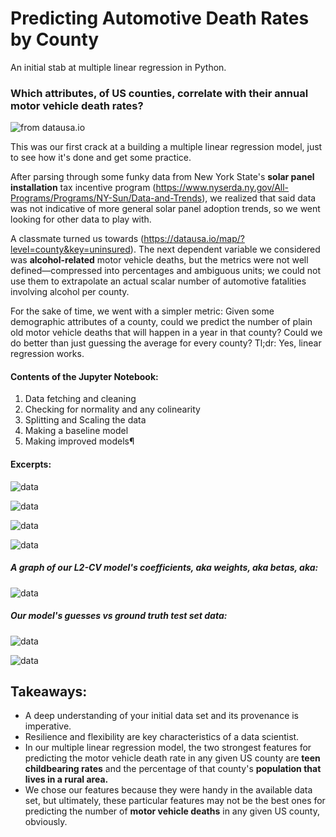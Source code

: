 # Predicting Automotive Death Rates by County
An initial stab at multiple linear regression in Python.

### Which attributes, of US counties, correlate with their annual motor vehicle death rates?

![from datausa.io](/readme/map.png)

This was our first crack at a building a multiple linear regression model, just to see how it's done and get some practice.

After parsing through some funky data from New York State's **solar panel installation** tax incentive program (https://www.nyserda.ny.gov/All-Programs/Programs/NY-Sun/Data-and-Trends), we realized that said data was not indicative of more general solar panel adoption trends, so we went looking for other data to play with.

A classmate turned us towards (https://datausa.io/map/?level=county&key=uninsured). The next dependent variable we considered was **alcohol-related** motor vehicle deaths, but the metrics were not well defined—compressed into percentages and ambiguous units; we could not use them to extrapolate an actual scalar number of automotive fatalities involving alcohol per county.

For the sake of time, we went with a simpler metric: Given some demographic attributes of a county, could we predict the number of plain old motor vehicle deaths that will happen in a year in that county? Could we do better than just guessing the average for every county? Tl;dr: Yes, linear regression works.

#### Contents of the Jupyter Notebook:
1. Data fetching and cleaning
2. Checking for normality and any colinearity
3. Splitting and Scaling the data
4. Making a baseline model
5. Making improved models¶

#### Excerpts:

![data](/readme/first_five.png)

![data](/readme/norm.png)

![data](/readme/pair_plots.png)

![data](/readme/co-lin.png)

##### A graph of our L2-CV model's coefficients, aka weights, aka betas, aka:

![data](/readme/L2.png)

##### Our model's guesses vs ground truth test set data:

![data](/readme/guesses.png)

![data](/readme/r2.png)

## Takeaways:

* A deep understanding of your initial data set and its provenance is imperative.
* Resilience and flexibility are key characteristics of a data scientist.
* In our multiple linear regression model, the two strongest features for predicting the motor vehicle death rate in any given US county are **teen childbearing rates** and the percentage of that county's **population that lives in a rural area.**
* We chose our features because they were handy in the available data set, but ultimately, these particular features may not be the best ones for predicting the number of **motor vehicle deaths** in any given US county, obviously.
